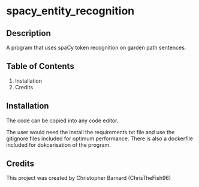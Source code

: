 # spacy_entity_recognition

## Description
A program that uses spaCy token recognition on garden path sentences.

## Table of Contents
1. Installation
1. Credits

## Installation
The code can be copied into any code editor.

The user would need the install the requirements.txt file and use the gitignore files included for optimum performance.
There is also a dockerfile included for dokcerisation of the program.

## Credits
This project was created by Christopher Barnard (ChrisTheFish96)
